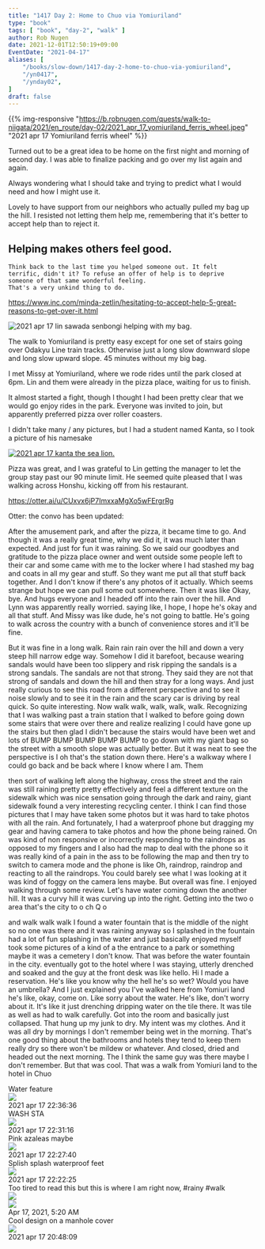 ```yaml
---
title: "1417 Day 2: Home to Chuo via Yomiuriland"
type: "book"
tags: [ "book", "day-2", "walk" ]
author: Rob Nugen
date: 2021-12-01T12:50:19+09:00
EventDate: "2021-04-17"
aliases: [
    "/books/slow-down/1417-day-2-home-to-chuo-via-yomiuriland",
    "/yn0417",
    "/ynday02",
]
draft: false
---
```


{{% img-responsive "https://b.robnugen.com/quests/walk-to-niigata/2021/en_route/day-02/2021_apr_17_yomiuriland_ferris_wheel.jpeg" "2021 apr 17 Yomiuriland ferris wheel" %}}

Turned out to be a great idea to be home on the first night and
morning of second day.  I was able to finalize packing and go over my
list again and again.

Always wondering what I should take and trying to predict what I would need and how I might use it.

Lovely to have support from our neighbors who actually pulled my bag
up the hill.  I resisted not letting them help me, remembering that
it's better to accept help than to reject it.

## Helping makes others feel good. ##

    Think back to the last time you helped someone out. It felt
    terrific, didn't it? To refuse an offer of help is to deprive
    someone of that same wonderful feeling.
    That's a very unkind thing to do.

https://www.inc.com/minda-zetlin/hesitating-to-accept-help-5-great-reasons-to-get-over-it.html


<img
src="https://b.robnugen.com/quests/walk-to-niigata/2021/en_route/day-02/2021_apr_17_lin_sawada_senbongi_helping_with_my_bag.jpeg"
alt="2021 apr 17 lin sawada senbongi helping with my bag."
class="title" />


The walk to Yomiuriland is pretty easy except for one set of stairs
going over Odakyu Line train tracks.  Otherwise just a long slow
downward slope and long slow upward slope.  45 minutes without my big
bag.

I met Missy at Yomiuriland, where we rode rides until the park closed
at 6pm.  Lin and them were already in the pizza place, waiting for us
to finish.

It almost started a fight, though I thought I had been pretty clear
that we would go enjoy rides in the park.  Everyone was invited to
join, but apparently preferred pizza over roller coasters.

I didn't take many / any pictures, but I had a student named Kanta, so
I took a picture of his namesake

[![2021 apr 17 kanta the sea lion.](//b.robnugen.com/quests/walk-to-niigata/2021/en_route/day-02/thumbs/2021_apr_17_kanta_the_sea_lion.jpeg)](//b.robnugen.com/quests/walk-to-niigata/2021/en_route/day-02/2021_apr_17_kanta_the_sea_lion.jpeg)

Pizza was great, and I was grateful to Lin getting the manager to let
the group stay past our 90 minute limit.  He seemed quite pleased that
I was walking across Honshu, kicking off from his restaurant.

https://otter.ai/u/CUxvx6jP7ImxxaMgXo5wFErgrRg

Otter: the convo has been updated:

After the amusement park, and after the pizza, it became time to go. And though it was a really great time, why we did it, it was much later than expected. And just for fun it was raining. So we said our goodbyes and gratitude to the pizza place owner and went outside some people left to their car and some came with me to the locker where I had stashed my bag and coats in all my gear and stuff. So they want me put all that stuff back together. And I don't know if there's any photos of it actually. Which seems strange but hope we can pull some out somewhere. Then it was like Okay, bye. And hugs everyone and I headed off into the rain over the hill. And Lynn was apparently really worried. saying like, I hope, I hope he's okay and all that stuff. And Missy was like dude, he's not going to battle. He's going to walk across the country with a bunch of convenience stores and it'll be fine.

But it was fine in a long walk. Rain rain rain over the hill and down a very steep hill narrow edge way. Somehow I did it barefoot, because wearing sandals would have been too slippery and risk ripping the sandals is a strong sandals. The sandals are not that strong. They said they are not that strong of sandals and down the hill and then stray for a long ways. And just really curious to see this road from a different perspective and to see it noise slowly and to see it in the rain and the scary car is driving by real quick. So quite interesting. Now walk walk, walk, walk, walk. Recognizing that I was walking past a train station that I walked to before going down some stairs that were over there and realize realizing I could have gone up the stairs but then glad I didn't because the stairs would have been wet and lots of BUMP BUMP BUMP BUMP BUMP to go down with my giant bag so the street with a smooth slope was actually better. But it was neat to see the perspective is I oh that's the station down there. Here's a walkway where I could go back and be back where I know where I am. Them

then sort of walking left along the highway, cross the street and the rain was still raining pretty pretty effectively and feel a different texture on the sidewalk which was nice sensation going through the dark and rainy, giant sidewalk found a very interesting recycling center. I think I can find those pictures that I may have taken some photos but it was hard to take photos with all the rain. And fortunately, I had a waterproof phone but dragging my gear and having camera to take photos and how the phone being rained. On was kind of non responsive or incorrectly responding to the raindrops as opposed to my fingers and I also had the map to deal with the phone so it was really kind of a pain in the ass to be following the map and then try to switch to camera mode and the phone is like Oh, raindrop, raindrop and reacting to all the raindrops. You could barely see what I was looking at it was kind of foggy on the camera lens maybe. But overall was fine. I enjoyed walking through some review. Let's have water coming down the another hill. It was a curvy hill it was curving up into the right. Getting into the two o area that's the city to o ch Q o

and walk walk walk I found a water fountain that is the middle of the night so no one was there and it was raining anyway so I splashed in the fountain had a lot of fun splashing in the water and just basically enjoyed myself took some pictures of a kind of a the entrance to a park or something maybe it was a cemetery I don't know. That was before the water fountain in the city. eventually got to the hotel where I was staying, utterly drenched and soaked and the guy at the front desk was like hello. Hi I made a reservation. He's like you know why the hell he's so wet? Would you have an umbrella? And I just explained you I've walked here from Yomiuri land he's like, okay, come on. Like sorry about the water. He's like, don't worry about it. It's like it just drenching dripping water on the tile there. It was tile as well as had to walk carefully. Got into the room and basically just collapsed. That hung up my junk to dry. My intent was my clothes. And it was all dry by mornings I don't remember being wet in the morning. That's one good thing about the bathrooms and hotels they tend to keep them really dry so there won't be mildew or whatever. And closed, dried and headed out the next morning. The I think the same guy was there maybe I don't remember. But that was cool. That was a walk from Yomiuri land to the hotel in Chuo


<div class="image_start uiBoxWhite noborder">
  <div class="title_text">Water feature</div>
  <div class="_3-95 _2let"><a target="_blank" href="https://b.robnugen.com/adaptive-images/ig_cache_2022_jan_17/posts/202104/174655637_505968003764458_6058625341735838492_n_17936450878500592.jpg"><img src="https://b.robnugen.com/adaptive-images/ig_cache_2022_jan_17/posts/202104/174655637_505968003764458_6058625341735838492_n_17936450878500592.jpg" class="_2yuc _3-96" /></a>
  </div>
  <div class="date_taken_local">2021 apr 17 22:36:36</div>
</div>
<div class="image_start uiBoxWhite noborder">
  <div class="title_text">WASH STA</div>
  <div class="_3-95 _2let"><a target="_blank" href="https://b.robnugen.com/adaptive-images/ig_cache_2022_jan_17/posts/202104/174326099_965258217662841_6718645016457348227_n_18104614207243178.jpg"><img src="https://b.robnugen.com/adaptive-images/ig_cache_2022_jan_17/posts/202104/174326099_965258217662841_6718645016457348227_n_18104614207243178.jpg" class="_2yuc _3-96" /></a>
  </div>
  <div class="date_taken_local">2021 apr 17 22:31:16</div>
</div>
<div class="image_start uiBoxWhite noborder">
  <div class="title_text">Pink azaleas maybe</div>
  <div class="_3-95 _2let"><a target="_blank" href="https://b.robnugen.com/adaptive-images/ig_cache_2022_jan_17/posts/202104/174365089_984892991914831_8839228524351372439_n_17868718745452099.jpg"><img src="https://b.robnugen.com/adaptive-images/ig_cache_2022_jan_17/posts/202104/174365089_984892991914831_8839228524351372439_n_17868718745452099.jpg" class="_2yuc _3-96" /></a>
  </div>
  <div class="date_taken_local">2021 apr 17 22:27:40</div>
</div>
<div class="image_start uiBoxWhite noborder">
  <div class="title_text">Splish splash waterproof feet</div>
  <div class="_3-95 _2let"><a target="_blank" href="https://b.robnugen.com/adaptive-images/ig_cache_2022_jan_17/posts/202104/174153250_824456351802772_1170652897193516672_n_17908370614759004.jpg"><img src="https://b.robnugen.com/adaptive-images/ig_cache_2022_jan_17/posts/202104/174153250_824456351802772_1170652897193516672_n_17908370614759004.jpg" class="_2yuc _3-96" /></a>
  </div>
  <div class="date_taken_local">2021 apr 17 22:22:25</div>
</div>
<div class="image_start uiBoxWhite noborder">
  <div class="title_text">Too tired to read this but this is where I am right now, #rainy #walk</div>
  <div class="_3-95 _2let">
    <div><a target="_blank" href="https://b.robnugen.com/adaptive-images/ig_cache_2022_jan_17/posts/202104/173555108_492374152130948_8068198805042547757_n_18166976974186605.jpg"><img src="https://b.robnugen.com/adaptive-images/ig_cache_2022_jan_17/posts/202104/173555108_492374152130948_8068198805042547757_n_18166976974186605.jpg" class="_2yuc _3-96" /></a></div>
    <div><a target="_blank" href="https://b.robnugen.com/adaptive-images/ig_cache_2022_jan_17/posts/202104/174451259_158072306123881_7212499619507834323_n_18081551860265002.jpg"><img src="https://b.robnugen.com/adaptive-images/ig_cache_2022_jan_17/posts/202104/174451259_158072306123881_7212499619507834323_n_18081551860265002.jpg" class="_2yuc _3-96" /></a></div>
  </div>
  <div class="post_date_usa">Apr 17, 2021, 5:20 AM</div>
</div>
<div class="image_start uiBoxWhite noborder">
  <div class="title_text">Cool design on a manhole cover</div>
  <div class="_3-95 _2let"><a target="_blank" href="https://b.robnugen.com/adaptive-images/ig_cache_2022_jan_17/posts/202104/175599048_1113476125837918_9100459415970606528_n_17918589175623714.jpg"><img src="https://b.robnugen.com/adaptive-images/ig_cache_2022_jan_17/posts/202104/175599048_1113476125837918_9100459415970606528_n_17918589175623714.jpg" class="_2yuc _3-96" /></a>
  </div>
  <div class="date_taken_local">2021 apr 17 20:48:09</div>
</div>
